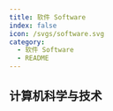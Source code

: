 ```yaml
---
title: 软件 Software
index: false
icon: /svgs/software.svg
category:
  - 软件 Software
  - README
---
```


## 计算机科学与技术


